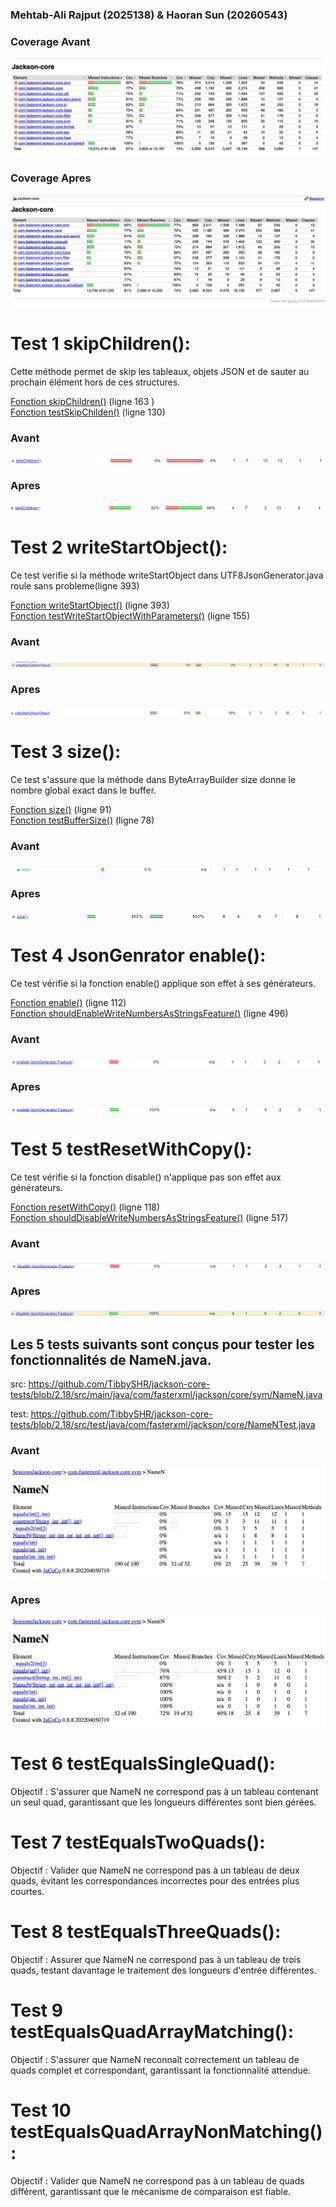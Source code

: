 ### Mehtab-Ali Rajput (2025138) & Haoran Sun (20260543)

### Coverage Avant

<img src="https://github.com/TibbySHR/jackson-core-tests/blob/2.18/images/coverage-avant.jpg"/>


### Coverage Apres

<img src="https://github.com/TibbySHR/jackson-core-tests/blob/2.18/images/coverage-apres.jpg"/>



# Test 1 skipChildren():

Cette méthode permet de skip les tableaux, objets JSON et de sauter au prochain élément hors de ces structures.

[Fonction skipChildren()](https://github.com/TibbySHR/jackson-core-tests/blob/2.18/src/main/java/com/fasterxml/jackson/core/util/JsonParserSequence.java) (ligne 163 ) <br>
[Fonction testSkipChilden()](https://github.com/TibbySHR/jackson-core-tests/blob/2.18/src/test/java/com/fasterxml/jackson/core/read/ParserSequenceTest.java) (ligne 130)

### Avant

<img src="https://github.com/TibbySHR/jackson-core-tests/blob/2.18/images/Test1Avant.png"/>

### Apres

<img src="https://github.com/TibbySHR/jackson-core-tests/blob/2.18/images/Test1Apres.png"/>

# Test 2 writeStartObject():

Ce test verifie si la méthode writeStartObject dans UTF8JsonGenerator.java roule sans probleme(ligne 393)

[Fonction writeStartObject()](https://github.com/TibbySHR/jackson-core-tests/blob/2.18/src/main/java/com/fasterxml/jackson/core/json/UTF8JsonGenerator.java) (ligne 393) <br>
[Fonction testWriteStartObjectWithParameters()](https://github.com/TibbySHR/jackson-core-tests/blob/2.18/src/test/java/com/fasterxml/jackson/core/write/UTF8GeneratorTest.java) (ligne 155)

### Avant

<img src="https://github.com/TibbySHR/jackson-core-tests/blob/2.18/images/test2avant.png"/>

### Apres

<img src="https://github.com/TibbySHR/jackson-core-tests/blob/2.18/images/test2apres.png"/>

# Test 3 size():

Ce test s'assure que la méthode dans ByteArrayBuilder size donne le nombre global exact dans le buffer.

[Fonction size()](https://github.com/TibbySHR/jackson-core-tests/blob/2.18/src/main/java/com/fasterxml/jackson/core/util/ByteArrayBuilder.java) (ligne 91) <br>
[Fonction testBufferSize()](https://github.com/TibbySHR/jackson-core-tests/blob/2.18/src/test/java/com/fasterxml/jackson/core/util/ByteArrayBuilderTest.java) (ligne 78)

### Avant

<img src="https://github.com/TibbySHR/jackson-core-tests/blob/2.18/images/test3avant.png"/>

### Apres

<img src="https://github.com/TibbySHR/jackson-core-tests/blob/2.18/images/test3Apres.png"/>

# Test 4 JsonGenrator enable():

Ce test vérifie si la fonction enable() applique son effet à ses générateurs.

[Fonction enable()](https://github.com/TibbySHR/jackson-core-tests/blob/2.18/src/main/java/com/fasterxml/jackson/core/util/JsonGeneratorDelegate.java) (ligne 112) <br>
[Fonction shouldEnableWriteNumbersAsStringsFeature()](https://github.com/TibbySHR/jackson-core-tests/blob/2.18/src/test/java/com/fasterxml/jackson/core/util/DelegatesTest.java) (ligne 496)

### Avant

<img src="https://github.com/TibbySHR/jackson-core-tests/blob/2.18/images/test4avant.png"/>

### Apres

<img src="https://github.com/TibbySHR/jackson-core-tests/blob/2.18/images/test4apres.png"/>

# Test 5 testResetWithCopy():

Ce test vérifie si la fonction disable() n'applique pas son effet aux générateurs.

[Fonction resetWithCopy()](https://github.com/TibbySHR/jackson-core-tests/blob/2.18/src/main/java/com/fasterxml/jackson/core/util/JsonGeneratorDelegate.java) (ligne 118) <br>
[Fonction shouldDisableWriteNumbersAsStringsFeature()](https://github.com/TibbySHR/jackson-core-tests/blob/2.18/src/test/java/com/fasterxml/jackson/core/util/DelegatesTest.java) (ligne 517)

### Avant

<img src="https://github.com/TibbySHR/jackson-core-tests/blob/2.18/images/test5avant.png"/>

### Apres

<img src="https://github.com/TibbySHR/jackson-core-tests/blob/2.18/images/test5apres.png"/>

## Les 5 tests suivants sont conçus pour tester les fonctionnalités de NameN.java.

src: https://github.com/TibbySHR/jackson-core-tests/blob/2.18/src/main/java/com/fasterxml/jackson/core/sym/NameN.java

test: https://github.com/TibbySHR/jackson-core-tests/blob/2.18/src/test/java/com/fasterxml/jackson/core/NameNTest.java

### Avant

<img src="https://github.com/TibbySHR/jackson-core-tests/blob/2.18/images/6-10%20tests-avant.jpg"/>

### Apres

<img src="https://github.com/TibbySHR/jackson-core-tests/blob/2.18/images/6-10%20tests-apres.jpg"/>

# Test 6 testEqualsSingleQuad():

Objectif : S'assurer que NameN ne correspond pas à un tableau contenant un seul quad, garantissant que les longueurs différentes sont bien gérées.

# Test 7 testEqualsTwoQuads():

Objectif : Valider que NameN ne correspond pas à un tableau de deux quads, évitant les correspondances incorrectes pour des entrées plus courtes.

# Test 8 testEqualsThreeQuads():

Objectif : Assurer que NameN ne correspond pas à un tableau de trois quads, testant davantage le traitement des longueurs d'entrée différentes.

# Test 9 testEqualsQuadArrayMatching():

Objectif : S'assurer que NameN reconnaît correctement un tableau de quads complet et correspondant, garantissant la fonctionnalité attendue.

# Test 10 testEqualsQuadArrayNonMatching():

Objectif : Valider que NameN ne correspond pas à un tableau de quads différent, garantissant que le mécanisme de comparaison est fiable.

